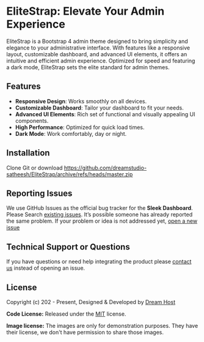 
# EliteStrap: Elevate Your Admin Experience

EliteStrap is a Bootstrap 4 admin theme designed to bring simplicity and elegance to your administrative interface. With features like a responsive layout, customizable dashboard, and advanced UI elements,  it offers an intuitive and efficient admin experience. Optimized for speed and featuring a dark mode, EliteStrap sets the elite standard for admin themes.

## Features

- **Responsive Design**: Works smoothly on all devices.
- **Customizable Dashboard**: Tailor your dashboard to fit your needs.
- **Advanced UI Elements**: Rich set of functional and visually appealing UI components.
- **High Performance**: Optimized for quick load times.
- **Dark Mode**: Work comfortably, day or night.

## Installation

Clone Git or download https://github.com/dreamstudio-satheesh/EliteStrap/archive/refs/heads/master.zip



## Reporting Issues

We use GitHub Issues as the official bug tracker for the **Sleek Dashboard**. Please Search [existing issues](https://github.com/dreamstudio-satheesh/EliteStrap/issues). It’s possible someone has already reported the same problem.
If your problem or idea is not addressed yet, [open a new issue](https://github.com/dreamstudio-satheesh/EliteStrap/issues)

## Technical Support or Questions

If you have questions or need help integrating the product please [contact us](mailto:satheesh@dreamstudio.in) instead of opening an issue.

<!-- licence -->
## License

Copyright (c) 202 - Present, Designed & Developed by [Dream Host](https://dreamhost.in)

**Code License:** Released under the [MIT](https://github.com/dreamstudio-satheesh/EliteStrap/blob/master/LICENSE) license.

**Image license:** The images are only for demonstration purposes. They have their license, we don't have permission to share those images.


